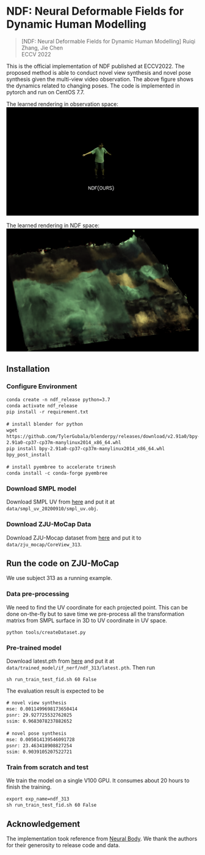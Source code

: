 # NDF: Neural Deformable Fields for Dynamic Human Modelling

> [NDF: Neural Deformable Fields for Dynamic Human Modelling]
> Ruiqi Zhang, Jie Chen  
> ECCV 2022

This is the official implementation of NDF published at ECCV2022. The proposed method is able to conduct novel view synthesis and novel pose synthesis given the multi-view video observation. The above figure shows the dynamics related to changing poses. The code is implemented in pytorch and run on CentOS 7.7.

The learned rendering in observation space:
![dynamic](./images/dynamic.gif)


The learned rendering in NDF space:
![dynamic](./images/texture.png)


## Installation

### Configure Environment

```
conda create -n ndf_release python=3.7
conda activate ndf_release
pip install -r requirement.txt

# install blender for python
wget https://github.com/TylerGubala/blenderpy/releases/download/v2.91a0/bpy-2.91a0-cp37-cp37m-manylinux2014_x86_64.whl
pip install bpy-2.91a0-cp37-cp37m-manylinux2014_x86_64.whl
bpy_post_install

# install pyembree to accelerate trimesh
conda install -c conda-forge pyembree
```

### Download SMPL model

Download SMPL UV from [here](https://download.is.tue.mpg.de/download.php?domain=smpl&sfile=smpl_uv_20200910.zip) and put it at `data/smpl_uv_20200910/smpl_uv.obj`.

### Download ZJU-MoCap Data

Download ZJU-Mocap dataset from [here](https://github.com/zju3dv/neuralbody/blob/master/INSTALL.md#zju-mocap-dataset) and put it to `data/zju_mocap/CoreView_313`.


## Run the code on ZJU-MoCap

We use subject 313 as a running example.


### Data pre-processing

We need to find the UV coordinate for each projected point. This can be done on-the-fly but to save time we pre-process all the transformation matrixs from SMPL surface in 3D to UV coordinate in UV space.

```
python tools/createDataset.py
```


### Pre-trained model

Download latest.pth from [here](https://drive.google.com/file/d/1vJPUbZWnK-_SWAwVcwF6RCNGp56_J8E1/view?usp=sharing) and put it at `data/trained_model/if_nerf/ndf_313/latest.pth`.
Then run 
```
sh run_train_test_fid.sh 60 False
```

The evaluation result is expected to be
```
# novel view synthesis
mse: 0.0011499698173650414
psnr: 29.927725532762025
ssim: 0.9683078237882652

# novel pose synthesis
mse: 0.005014139546091728
psnr: 23.463418908827254
ssim: 0.9039105207522721
```

### Train from scratch and test

We train the model on a single V100 GPU. It consumes about 20 hours to finish the training.

```
export exp_name=ndf_313
sh run_train_test_fid.sh 60 False
```

## Acknowledgement

The implementation took reference from [Neural Body](https://github.com/zju3dv/neuralbody). We thank the authors for their generosity to release code and data.
